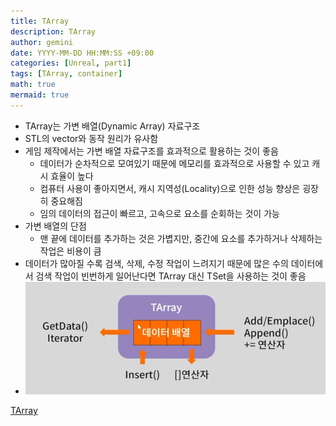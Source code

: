 ```yaml
---
title: TArray
description: TArray
author: gemini
date: YYYY-MM-DD HH:MM:SS +09:00
categories: [Unreal, part1]
tags: [TArray, container]
math: true
mermaid: true
---
```


- TArray는 가변 배열(Dynamic Array) 자료구조
- STL의 vector와 동작 원리가 유사함
- 게임 제작에서는 가변 배열 자료구조를 효과적으로 활용하는 것이 좋음
	- 데이터가 순차적으로 모여있기 때문에 메모리를 효과적으로 사용할 수 있고 캐시 효율이 높다
	- 컴퓨터 사용이 좋아지면서, 캐시 지역성(Locality)으로 인한 성능 향상은 굉장히 중요해짐
	- 임의 데이터의 접근이 빠르고, 고속으로 요소를 순회하는 것이 가능
- 가변 배열의 단점
	- 맨 끝에 데이터를 추가하는 것은 가볍지만, 중간에 요소를 추가하거나 삭제하는 작업은 비용이 큼
- 데이터가 많아질 수록 검색, 삭제, 수정 작업이 느려지기 때문에 많은 수의 데이터에서 검색 작업이 빈번하게 일어난다면 TArray 대신 TSet을 사용하는 것이 좋음
- ![TArray의 내부 구조.png](/assets/img/posts/file_photos/TArray의%20내부%20구조.png)

[TArray](https://bit.ly/uetarraykr)
